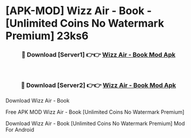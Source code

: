 # [APK-MOD] Wizz Air - Book - [Unlimited Coins No Watermark Premium] 23ks6



<div align="center">
<h3>🔴 Download [Server1] 👉👉 <a href="https://momento.my/?title=Wizz_Air_-_Book">Wizz Air - Book Mod Apk</a></h3><br>

<h3>🔴 Download [Server2] 👉👉 <a href="https://momento.my/?title=Wizz_Air_-_Book">Wizz Air - Book Mod Apk</a></h3>
</div>



Download Wizz Air - Book 

Free APK MOD Wizz Air - Book [Unlimited Coins No Watermark Premium]

Download Wizz Air - Book [Unlimited Coins No Watermark Premium] Mod For Android
